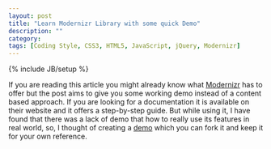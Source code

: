 ```yaml
---
layout: post
title: "Learn Modernizr Library with some quick Demo"
description: ""
category: 
tags: [Coding Style, CSS3, HTML5, JavaScript, jQuery, Modernizr]
---
```

{% include JB/setup %}

If you are reading this article you might already know what <a href="http://modernizr.com/" target="_blank">Modernizr</a> has to offer but the post aims to give you some working demo instead of a content based approach. If you are looking for a documentation it is&nbsp;available on their website and it offers a step-by-step guide. But while using it, I have found that there was a lack of demo that how to really use its features in real world, so, I thought of creating a <a href="http://codepen.io/siddharth-pandey/full/JbKhC" target="_blank">demo</a>&nbsp;which you can fork it and keep it for your own reference.
